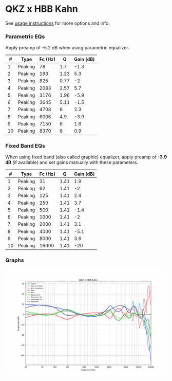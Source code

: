 # QKZ x HBB Kahn
See [usage instructions](https://github.com/jaakkopasanen/AutoEq#usage) for more options and info.

### Parametric EQs
Apply preamp of -5.2 dB when using parametric equalizer.

|   # | Type    |   Fc (Hz) |    Q |   Gain (dB) |
|-----|---------|-----------|------|-------------|
|   1 | Peaking |        78 | 1.7  |        -1.3 |
|   2 | Peaking |       193 | 1.23 |         5.3 |
|   3 | Peaking |       825 | 0.77 |        -2   |
|   4 | Peaking |      2083 | 2.57 |         5.7 |
|   5 | Peaking |      3176 | 1.96 |        -5.9 |
|   6 | Peaking |      3645 | 5.11 |        -1.5 |
|   7 | Peaking |      4708 | 6    |         2.3 |
|   8 | Peaking |      6006 | 4.9  |        -3.9 |
|   9 | Peaking |      7150 | 6    |         1.6 |
|  10 | Peaking |      8370 | 6    |         0.9 |

### Fixed Band EQs
When using fixed band (also called graphic) equalizer, apply preamp of **-3.9 dB** (if available) and set gains manually with these parameters.

|   # | Type    |   Fc (Hz) |    Q |   Gain (dB) |
|-----|---------|-----------|------|-------------|
|   1 | Peaking |        31 | 1.41 |         1.9 |
|   2 | Peaking |        62 | 1.41 |        -2   |
|   3 | Peaking |       125 | 1.41 |         2.4 |
|   4 | Peaking |       250 | 1.41 |         3.7 |
|   5 | Peaking |       500 | 1.41 |        -1.4 |
|   6 | Peaking |      1000 | 1.41 |        -2   |
|   7 | Peaking |      2000 | 1.41 |         3.1 |
|   8 | Peaking |      4000 | 1.41 |        -5.1 |
|   9 | Peaking |      8000 | 1.41 |         3.6 |
|  10 | Peaking |     16000 | 1.41 |       -20   |

### Graphs
![](./QKZ%20x%20HBB%20Kahn.png)

